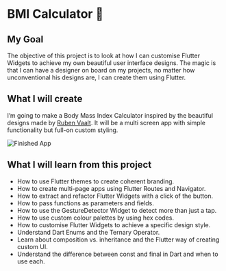 # BMI Calculator 💪

## My Goal

The objective of this project is to look at how I can customise Flutter Widgets to achieve my own beautiful user interface designs.
The magic is that I can have a designer on board on my projects, no matter how unconventional his designs are, I can create them using Flutter.

## What I will create

I’m going to make a Body Mass Index Calculator inspired by the beautiful designs made by [Ruben Vaalt](https://dribbble.com/shots/4585382-Simple-BMI-Calculator).
It will be a multi screen app with simple functionality but full-on custom styling.

![Finished App](https://github.com/londonappbrewery/Images/blob/master/bmi-calc-demo.gif)

## What I will learn from this project

- How to use Flutter themes to create coherent branding. 
- How to create multi-page apps using Flutter Routes and Navigator.
- How to extract and refactor Flutter Widgets with a click of the button. 
- How to pass functions as parameters and fields.
- How to use the GestureDetector Widget to detect more than just a tap.
- How to use custom colour palettes by using hex codes.
- How to customise Flutter Widgets to achieve a specific design style.
- Understand Dart Enums and the Ternary Operator.
- Learn about composition vs. inheritance and the Flutter way of creating custom UI.
- Understand the difference between const and final in Dart and when to use each.
